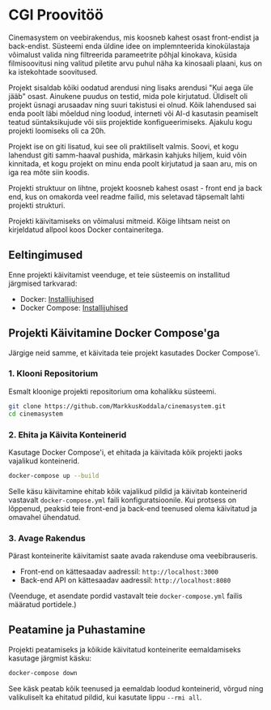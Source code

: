 # CGI Proovitöö
Cinemasystem on veebirakendus, mis koosneb kahest osast front-endist ja back-endist. Süsteemi enda üldine idee on implemnteerida kinokülastaja võimalust valida ning filtreerida parameetrite põhjal kinokava, küsida filmisoovitusi ning valitud piletite arvu puhul näha ka kinosaali plaani,
kus on ka istekohtade soovitused.

Projekt sisaldab kõiki oodatud arendusi ning lisaks arendusi "Kui aega üle jääb" osast. Ainukene puudus on testid, mida pole kirjutatud. Üldiselt oli projekt üsnagi arusaadav ning suuri takistusi ei olnud. Kõik lahendused sai enda poolt läbi mõeldud ning loodud, interneti või AI-d kasutasin peamiselt
teatud süntaksikujude või siis projektide konfigueerimiseks. Ajakulu kogu projekti loomiseks oli ca 20h.

Projekt ise on giti lisatud, kui see oli praktiliselt valmis. Soovi, et kogu lahendust giti samm-haaval pushida, märkasin kahjuks hiljem, kuid võin kinnitada, et kogu projekt on minu enda poolt kirjutatud ja saan aru, mis on iga rea mõte siin koodis.

Projekti struktuur on lihtne, projekt koosneb kahest osast - front end ja back end, kus on omakorda veel readme failid, mis seletavad täpsemalt lahti projekti strukturi.

Projekti käivitamiseks on võimalusi mitmeid. Kõige lihtsam neist on kirjeldatud allpool koos Docker containeritega. 

## Eeltingimused

Enne projekti käivitamist veenduge, et teie süsteemis on installitud järgmised tarkvarad:

- Docker: [Installijuhised](https://docs.docker.com/get-docker/)
- Docker Compose: [Installijuhised](https://docs.docker.com/compose/install/)

## Projekti Käivitamine Docker Compose'ga

Järgige neid samme, et käivitada teie projekt kasutades Docker Compose'i.

### 1. Klooni Repositorium

Esmalt kloonige projekti repositorium oma kohalikku süsteemi.

```bash
git clone https://github.com/MarkkusKoddala/cinemasystem.git
cd cinemasystem
```

### 2. Ehita ja Käivita Konteinerid

Kasutage Docker Compose'i, et ehitada ja käivitada kõik projekti jaoks vajalikud konteinerid.

```bash
docker-compose up --build
```

Selle käsu käivitamine ehitab kõik vajalikud pildid ja käivitab konteinerid vastavalt `docker-compose.yml` faili konfiguratsioonile. Kui protsess on lõppenud, peaksid teie front-end ja back-end teenused olema käivitatud ja omavahel ühendatud.

### 3. Avage Rakendus

Pärast konteinerite käivitamist saate avada rakenduse oma veebibrauseris.

- Front-end on kättesaadav aadressil: `http://localhost:3000`
- Back-end API on kättesaadav aadressil: `http://localhost:8080`

(Veenduge, et asendate pordid vastavalt teie `docker-compose.yml` failis määratud portidele.)

## Peatamine ja Puhastamine

Projekti peatamiseks ja kõikide käivitatud konteinerite eemaldamiseks kasutage järgmist käsku:

```bash
docker-compose down
```

See käsk peatab kõik teenused ja eemaldab loodud konteinerid, võrgud ning valikuliselt ka ehitatud pildid, kui kasutate lippu `--rmi all`.
